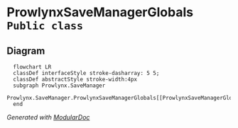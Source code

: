 # ProwlynxSaveManagerGlobals `Public class`

## Diagram
```mermaid
  flowchart LR
  classDef interfaceStyle stroke-dasharray: 5 5;
  classDef abstractStyle stroke-width:4px
  subgraph Prowlynx.SaveManager
  Prowlynx.SaveManager.ProwlynxSaveManagerGlobals[[ProwlynxSaveManagerGlobals]]
  end
```

*Generated with* [*ModularDoc*](https://github.com/hailstorm75/ModularDoc)
